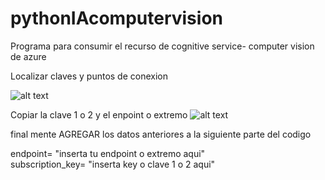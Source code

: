 # pythonIAcomputervision
Programa para consumir el recurso de cognitive service- computer vision  de azure

Localizar claves y puntos de conexion

![alt text](https://raw.githubusercontent.com/rafaelcay/pythonIAcomputervision/master/assets/img2.PNG)


Copiar la clave 1 o 2 y el enpoint o extremo
![alt text](https://raw.githubusercontent.com/rafaelcay/pythonIAcomputervision/master/assets/img1.PNG)

final mente AGREGAR los datos anteriores a la siguiente parte del codigo 

endpoint= "inserta tu endpoint o extremo aqui"		
subscription_key= "inserta key o clave 1 o 2 aqui"
